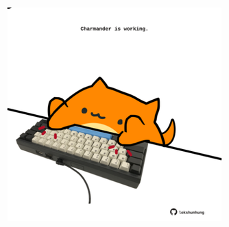 <!-- built at 28/02/2023, 10:00:43 UTC -->
<p align="center">
  <img width="500" height="500" src="./ReadmeImage.svg">
</p>
